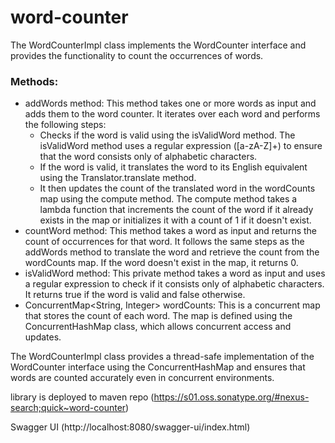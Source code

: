 # word-counter

The WordCounterImpl class implements the WordCounter interface and provides the functionality to count the occurrences of words.

### Methods:
  - addWords method: This method takes one or more words as input and adds them to the word counter. It iterates over each word and performs the following steps: 
      - Checks if the word is valid using the isValidWord method. The isValidWord method uses a regular expression ([a-zA-Z]+) to ensure that the word consists only of alphabetic characters.
      - If the word is valid, it translates the word to its English equivalent using the Translator.translate method.
      - It then updates the count of the translated word in the wordCounts map using the compute method. The compute method takes a lambda function that increments the count of the word if it already exists in the map or initializes it with a count of 1 if it doesn't exist.
  - countWord method: This method takes a word as input and returns the count of occurrences for that word. It follows the same steps as the addWords method to translate the word and retrieve the count from the wordCounts map. If the word doesn't exist in the map, it returns 0.
  - isValidWord method: This private method takes a word as input and uses a regular expression to check if it consists only of alphabetic characters. It returns true if the word is valid and false otherwise.
  - ConcurrentMap<String, Integer> wordCounts: This is a concurrent map that stores the count of each word. The map is defined using the ConcurrentHashMap class, which allows concurrent access and updates.

The WordCounterImpl class provides a thread-safe implementation of the WordCounter interface using the ConcurrentHashMap and ensures that words are counted accurately even in concurrent environments.

library is deployed to maven repo (https://s01.oss.sonatype.org/#nexus-search;quick~word-counter)


Swagger UI (http://localhost:8080/swagger-ui/index.html)








